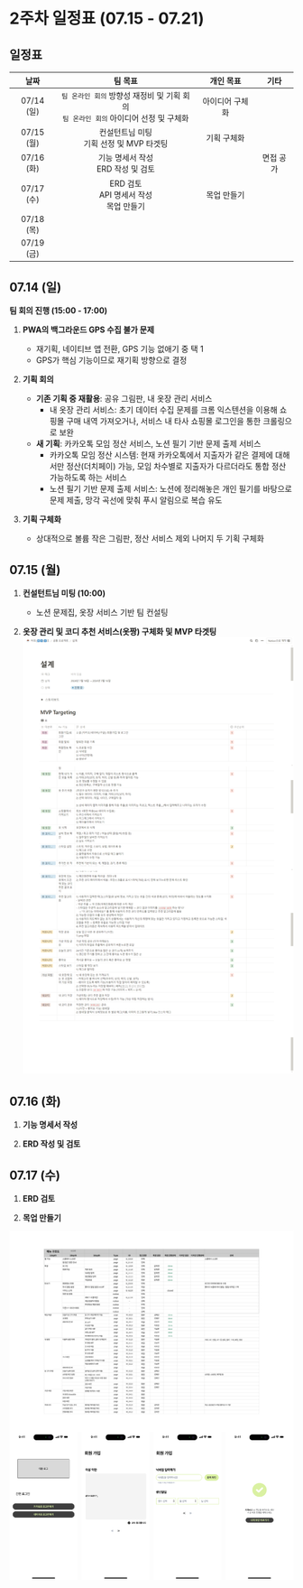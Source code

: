 # 2주차 일정표 (07.15 - 07.21)

## 일정표

|    날짜    |                                          팀 목표                                          |    개인 목표    |   기타    |
| :--------: | :---------------------------------------------------------------------------------------: | :-------------: | :-------: |
| 07/14 (일) | `팀 온라인 회의` 방향성 재정비 및 기획 회의 <br> `팀 온라인 회의` 아이디어 선정 및 구체화        | 아이디어 구체화 |           |
| 07/15 (월) |                       컨설턴트님 미팅 <br> 기획 선정 및 MVP 타겟팅                           |   기획 구체화   |           |
| 07/16 (화) |                       기능 명세서 작성 <br> ERD 작성 및 검토                                |                 | 면접 공가 |
| 07/17 (수) |                       ERD 검토<br> API 명세서 작성 <br> 목업 만들기                         |  목업 만들기     |           |
| 07/18 (목) |                                                                                           |                 |           |
| 07/19 (금) |                                                                                           |                 |           |

## 07.14 (일)

**팀 회의 진행 (15:00 - 17:00)**

1. **PWA의 백그라운드 GPS 수집 불가 문제**

   - 재기획, 네이티브 앱 전환, GPS 기능 없애기 중 택 1
   - GPS가 핵심 기능이므로 재기획 방향으로 결정

2. **기획 회의**

   - **기존 기획 중 재활용**: 공유 그림판, 내 옷장 관리 서비스
     - 내 옷장 관리 서비스: 초기 데이터 수집 문제를 크롬 익스텐션을 이용해 쇼핑몰 구매 내역 가져오거나, 서비스 내 타사 쇼핑몰 로그인을 통한 크롤링으로 보완
   - **새 기획**: 카카오톡 모임 정산 서비스, 노션 필기 기반 문제 출제 서비스
     - 카카오톡 모임 정산 시스템: 현재 카카오톡에서 지출자가 같은 결제에 대해서만 정산(더치페이) 가능, 모임 차수별로 지출자가 다르더라도 통합 정산 가능하도록 하는 서비스
     - 노션 필기 기반 문제 출제 서비스: 노션에 정리해놓은 개인 필기를 바탕으로 문제 제출, 망각 곡선에 맞춰 푸시 알림으로 복습 유도

3. **기획 구체화**
   - 상대적으로 볼륨 작은 그림판, 정산 서비스 제외 나머지 두 기획 구체화



## 07.15 (월)

1. **컨설턴트님 미팅 (10:00)**
   - 노션 문제집, 옷장 서비스 기반 팀 컨설팅

2. **옷장 관리 및 코디 추천 서비스(옷짱) 구체화 및 MVP 타겟팅**
      ![MVP Targeting](src/MVP_Targeting.png)



## 07.16 (화)

1. **기능 명세서 작성**

2. **ERD 작성 및 검토**



## 07.17 (수)

1. **ERD 검토**

2. **목업 만들기**

<div style="display: flex; flex-wrap: wrap; justify-content: space-between;">
  <img src="src/메뉴구조도.png" alt="메뉴 구조도">
  <img src="src/U_1.0.0.png" alt="목업 1" style="width: 24%;">
  <img src="src/U_1.0.0-1.png" alt="목업 2" style="width: 24%;">
  <img src="src/U_1.1.1.png" alt="목업 3" style="width: 24%;">
  <img src="src/U_1.1.2.png" alt="목업 4" style="width: 24%;">
</div>